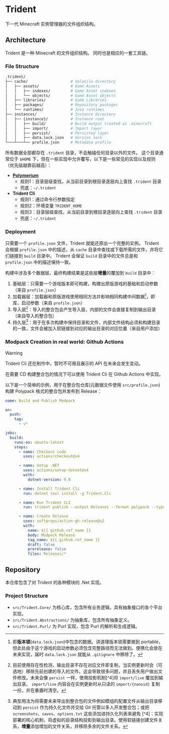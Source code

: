 # Trident

下一代 Minecraft 实例管理器的文件组织结构。

## Architecture

Trident 是一种 Minecraft 的文件组织结构。
同时也是相应的一套工具链。

### File Structure

```sh
.trident/
├── cache/                   # Volatile directory
│   ├── assets/              # Game Assets
│   │   ├── indexes/         # Game Asset indexes
│   │   └── objects/         # Game Asset objects
│   ├── libraries/           # Game Libraries
│   ├── packages/            # Repository packages
│   └── runtimes/            # Java runtimes
├── instances/               # Instance directory
│   ├── {instance}/          # Instance root
│   │   ├── build/           # Build output treated as .minecraft
│   │   ├── import/          # Import layer
│   │   ├── persist/         # Persisted layer
│   │   ├── data.lock.json   # Version lock
└───┴───┴── profile.json     # Metadata profile
```

所有数据全部都存在 `.trident` 目录，不会触碰任何目录以外的文件。
这个目录通常位于 `$HOME` 下，但在一些实现中允许覆写，以下是一些常见的实现以及规则（优先级越靠前越高）：

- [**Polymerium**](https://github.com/d3ara1n/Polymerium)
  - 规则1：目录层级查找，从当前目录到根目录逐层向上查找 `.trident` 目录
  - 兜底：`~/.trident`
- **Trident Cli**
  - 规则1：通过命令行参数指定
  - 规则2：环境变量 `TRIDENT_HOME`
  - 规则3：目录层级查找，从当前目录到根目录逐层向上查找 `.trident` 目录
  - 兜底：`~/.trident`

### Deployment

只需要一个 `profile.json` 文件，Trident 就能还原出一个完整的实例。
Trident 会根据 `profile.json` 中的描述，从 `cache` 目录中查找或下载所需的文件，并将它们链接到 `build` 目录中。
Trident 会保证 `build` 目录中的文件总是和 `profile.json` 中的描述保持一致。

构建中涉及多个数据层，最终构建结果是这些层**增量**的覆加到 `build` 目录中：

1. 基础层：只需要一个游戏版本即可构建，构建出原版游戏的基础和启动参数（来自 `profile.json`）
2. 加载器层：加载器和原版游戏使用相同方法并影响相同构建中间数据[^1]，即库、启动参数（来自 `profile.json`）
3. 导入层[^2]：导入的整合包会产生导入层，内部的文件会直接复制到输出目录（来自导入的整合包）
4. 持久层[^3]：用于在多次构建中保持目录和文件，内部文件结构必须和构建目录的一致，文件会被加入软链接到对应的输出目录的对应位置（来自用户添加）

[^1]: 即**版本锁**(`data.lock.json`)中包含的数据。讲道理版本锁需要做到 portable，但此处由于这个游戏的启动参数必须包含完整路径而无法做到。便携化会放在未来实现，届时 `data.lock.json` 就能从 `.gitignore` 中移除了。
[^2]: 目前使用存在性检测，输出目录不存在对应文件即复制，当实例更新时会（可选地）移除先前创建的导入的文件。这会导致很多问题，并且丢失用户做出文件修改。未来会像 `persist` 一样，使用投影机制[^4]将 `import/live` 覆加到输出目录。
`import/live` 内容会在实例更新时从只读的 `import/{nanoid}` 复制一份，并在重置时清空。
[^3]: 典型用法为将需要未来导出到整合包的文件例如模组的配置文件从输出目录移动到 `persist` 作为持久化文件并交给 Git 托管以多人开发整合包；或把 `screenshots`、`saves`、`options.txt` 这些添加进持久化列表[^5]来避免
[^4]：实现部署的核心机制，将虚拟的目录结构投影到输出目录。使用软链接创建文件关系，**增量**添加增加的文件关系，并移除多余的文件关系。
[^5]: 如果要投影整个目录，需要在目录中添加一个空的 `.keep` 目录，例如 `screenshots/.keep`。
这个文件还能起到 `.gitkeep` 相同的作用，但并不建议 Git 仓库里添加 `saves/.keep` 这种游戏会往里面生成大量不适合添加进 Git 的文件的目录。

### Modpack Creation in real world: Github Actions

> [!WARNING]
> Trident Cli 还在制作中，暂时不可用且展示的 API 在未来会发生变动。

在需要 CD 构建整合包的情况下可以使用 Trident Cli 在 Github Actions 中实现。

以下是一个简单的示例，用于在整合包仓库(元数据文件使用 `src/profile.json`)构建 Polypack 格式的整合包并发布到 Release：

```yaml
name: Build and Publish Modpack

on:
  push:
    tag:
      - v*

jobs:
  build:
    runs-on: ubuntu-latest
    steps:
      - name: Checkout code
        uses: actions/checkout@v4

      - name: Setup .NET
        uses: actions/setup-dotnet@v4
        with:
          dotnet-version: 9.0

      - name: Install Trident Cli
        run: dotnet tool install -g Trident.Cli

      - name: Run Trident CLI
        run: trident publish --output Releases --format polypack --type online src/profile.json

      - name: Create Release
        uses: softprops/action-gh-release@v2
        with:
          name: ${{ github.ref_name }}
          body: Modpack Release
          tag_name: ${{ github.ref_name }}
          draft: false
          prerelease: false
          files: Releases/*
```

## Repository

本仓库包含了对 Trident 的各种模块的 .Net 实现。

### Project Structure

- `src/Trident.Core/` 为核心库，包含所有业务逻辑，具有抽象接口的各个平台实现。
- `src/Trident.Abstractions/` 为抽象库，包含所有抽象定义。
- `src/Trident.Purl/` 为 Purl 实现，包含 Purl 的解析和生成逻辑。
